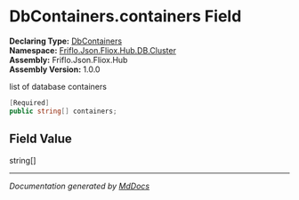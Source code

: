 ﻿<!--  
  <auto-generated>   
    The contents of this file were generated by a tool.  
    Changes to this file may be list if the file is regenerated  
  </auto-generated>   
-->

# DbContainers.containers Field

**Declaring Type:** [DbContainers](../index.md)  
**Namespace:** [Friflo.Json.Fliox.Hub.DB.Cluster](../../index.md)  
**Assembly:** Friflo.Json.Fliox.Hub  
**Assembly Version:** 1.0.0

list of database containers

```csharp
[Required]
public string[] containers;
```

## Field Value

string\[\]

___

*Documentation generated by [MdDocs](https://github.com/ap0llo/mddocs)*
